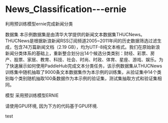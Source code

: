 # News_Classification---ernie
利用预训练模型ernie完成新闻分类

数据集
本示例数据集是由清华大学提供的新闻文本数据集THUCNews。THUCNews是根据新浪新闻RSS订阅频道2005~2011年间的历史数据筛选过滤生成，包含74万篇新闻文档（2.19 GB），均为UTF-8纯文本格式。我们在原始新浪新闻分类体系的基础上，重新整合划分出14个候选分类类别：财经、彩票、房产、股票、家居、教育、科技、社会、时尚、时政、体育、星座、游戏、娱乐。为了快速展示如何使用PaddleHub完成文本分类任务，该示例数据集从THUCNews训练集中随机抽取了9000条文本数据集作为本示例的训练集，从验证集中14个类别每个类别随机抽取100条数据作为本示例的验证集，测试集抽取方式和验证集相同。

模型
采用预训练模型ERNIE


请使用GPU环境, 因为下方的代码基于GPU环境.


test
